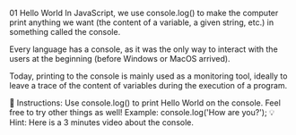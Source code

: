 01 Hello World
In JavaScript, we use console.log() to make the computer print anything we want (the content of a variable, a given string, etc.) in something called the console.

Every language has a console, as it was the only way to interact with the users at the beginning (before Windows or MacOS arrived).

Today, printing to the console is mainly used as a monitoring tool, ideally to leave a trace of the content of variables during the execution of a program.

📝 Instructions:
Use console.log() to print Hello World on the console. Feel free to try other things as well!
Example:
console.log('How are you?');
💡 Hint:
Here is a 3 minutes video about the console.